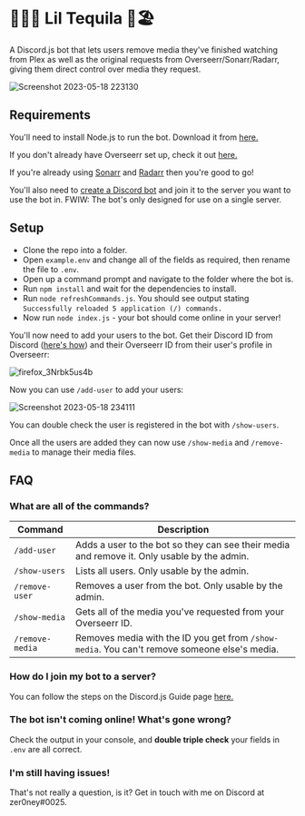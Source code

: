 # 😵‍💫:tumbler_glass: Lil Tequila 🌅🏖️

A Discord.js bot that lets users remove media they've finished watching from Plex as well as the original requests from Overseerr/Sonarr/Radarr, giving them direct control over media they request. 

![Screenshot 2023-05-18 223130](https://github.com/zer0ney/LilTequila/assets/19390566/d0021776-fbab-4db9-ad21-608b5a6508ab)

## Requirements

You'll need to install Node.js to run the bot. Download it from [here.](https://nodejs.org/en)

If you don't already have Overseerr set up, check it out [here.](https://overseerr.dev/)

If you're already using [Sonarr](https://sonarr.tv/) and [Radarr](https://radarr.video/) then you're good to go!

You'll also need to [create a Discord bot](https://discord.com/developers/applications) and join it to the server you want to use the bot in.
FWIW: The bot's only designed for use on a single server.

## Setup

- Clone the repo into a folder.
- Open `example.env` and change all of the fields as required, then rename the file to `.env`.
- Open up a command prompt and navigate to the folder where the bot is.
- Run `npm install` and wait for the dependencies to install.
- Run `node refreshCommands.js`. You should see output stating `Successfully reloaded 5 application (/) commands.`
- Now run `node index.js` - your bot should come online in your server!

You'll now need to add your users to the bot. Get their Discord ID from Discord ([here's how](https://support.discord.com/hc/en-us/articles/206346498-Where-can-I-find-my-User-Server-Message-ID-)) and their Overseerr ID from their user's profile in Overseerr:

![firefox_3Nrbk5us4b](https://github.com/zer0ney/LilTequila/assets/19390566/6deab4cd-50c5-4c2e-a9a2-83a5220f130e)

Now you can use `/add-user` to add your users:

![Screenshot 2023-05-18 234111](https://github.com/zer0ney/LilTequila/assets/19390566/43a76915-571f-4830-8737-943670695997)

You can double check the user is registered in the bot with `/show-users`.

Once all the users are added they can now use `/show-media` and `/remove-media` to manage their media files.

## FAQ

### What are all of the commands?

| Command | Description |
| --- | --- |
| `/add-user`  | Adds a user to the bot so they can see their media and remove it. Only usable by the admin.  |
| `/show-users`  | Lists all users. Only usable by the admin.  |
| `/remove-user` | Removes a user from the bot. Only usable by the admin. |
| `/show-media` | Gets all of the media you've requested from your Overseerr ID. |
| `/remove-media` | Removes media with the ID you get from `/show-media`. You can't remove someone else's media. |

### How do I join my bot to a server?

You can follow the steps on the Discord.js Guide page [here.](https://discordjs.guide/preparations/adding-your-bot-to-servers.html#bot-invite-links)

### The bot isn't coming online! What's gone wrong?

Check the output in your console, and **double triple check** your fields in `.env` are all correct.

### I'm still having issues!

That's not really a question, is it? Get in touch with me on Discord at zer0ney#0025.
